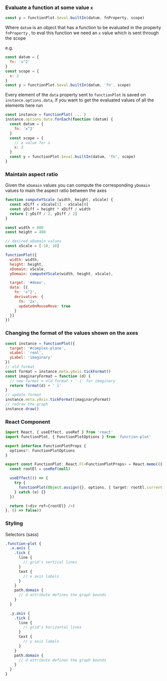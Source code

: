 ### Evaluate a function at some value `x`

```javascript
const y = functionPlot.$eval.builtIn(datum, fnProperty, scope)
```

Where `datum` is an object that has a function to be evaluated in the property `fnProperty` ,
to eval this function we need an `x` value which is sent through the scope

e.g.

```javascript
const datum = {
  fn: 'x^2'
}
const scope = {
  x: 2
}
const y = functionPlot.$eval.builtIn(datum, 'fn', scope)
```

Every element of the `data` property sent to `functionPlot` is saved on `instance.options.data`,
if you want to get the evaluated values of all the elements here run

```javascript
const instance = functionPlot( ... )
instance.options.data.forEach(function (datum) {
  const datum = {
    fn: 'x^2'
  }
  const scope = {
    // a value for x
    x: 2
  }
  const y = functionPlot.$eval.builtIn(datum, 'fn', scope)
}
```

### Maintain aspect ratio

Given the `xDomain` values you can compute the corresponding `yDomain` values to main
the aspect ratio between the axes

```javascript
function computeYScale (width, height, xScale) {
  const xDiff = xScale[1] - xScale[0]
  const yDiff = height * xDiff / width
  return [-yDiff / 2, yDiff / 2]
}

const width = 800
const height = 400

// desired xDomain values
const xScale = [-10, 10]

functionPlot({
  width: width,
  height: height,
  xDomain: xScale,
  yDomain: computeYScale(width, height, xScale),

  target: '#demo',
  data: [{
    fn: 'x^2',
    derivative: {
      fn: '2x',
      updateOnMouseMove: true
    }
  }]
})
```

### Changing the format of the values shown on the axes

```javascript
const instance = functionPlot({
  target: '#complex-plane',
  xLabel: 'real',
  yLabel: 'imaginary'
})
// old format
const format = instance.meta.yAxis.tickFormat()
const imaginaryFormat = function (d) {
  // new format = old format + ' i' for imaginary
  return format(d) + ' i'
}
// update format
instance.meta.yAxis.tickFormat(imaginaryFormat)
// redraw the graph
instance.draw()
```

### React Component

```typescript jsx
import React, { useEffect, useRef } from 'react'
import functionPlot, { FunctionPlotOptions } from 'function-plot'

export interface FunctionPlotProps {
  options?: FunctionPlotOptions
}

export const FunctionPlot: React.FC<FunctionPlotProps> = React.memo(({ options }) => {
  const rootEl = useRef(null)

  useEffect(() => {
    try {
      functionPlot(Object.assign({}, options, { target: rootEl.current }))
    } catch (e) {}
  })

  return (<div ref={rootEl} />)
}, () => false))
```

### Styling

Selectors (sass)

```sass
.function-plot {
  .x.axis {
    .tick {
      line {
        // grid's vertical lines
      }
      text {
        // x axis labels
      }
    }
    path.domain {
      // d attribute defines the graph bounds
    }
  }

  .y.axis {
    .tick {
      line {
        // grid's horizontal lines
      }
      text {
        // y axis labels
      }
    }
    path.domain {
      // d attribute defines the graph bounds
    }
  }
}
```
